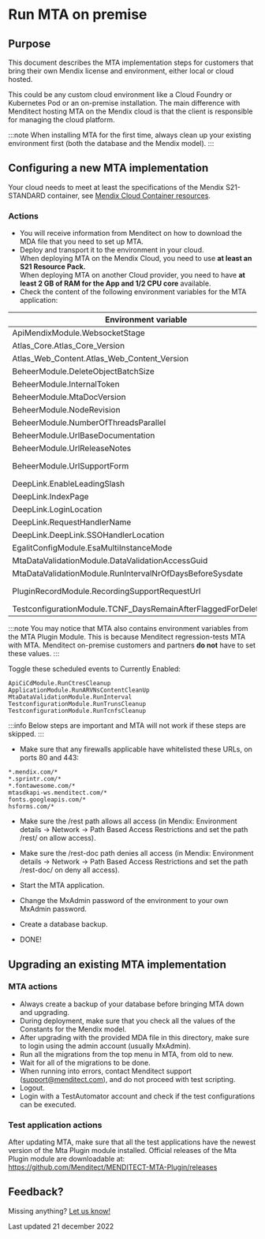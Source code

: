 # Run MTA on premise

## Purpose

This document describes the MTA implementation steps for customers that bring their own Mendix license and environment, either local or cloud hosted.

This could be any custom cloud environment like a Cloud Foundry or Kubernetes Pod or an on-premise installation. The main difference with Menditect hosting MTA on the Mendix cloud is that the client is responsible for managing the cloud platform.

:::note
When installing MTA for the first time, always clean up your existing environment first (both the database and the Mendix model).
:::

## Configuring a new MTA implementation

Your cloud needs to meet at least the specifications of the Mendix S21-STANDARD container, see [Mendix Cloud Container resources](https://docs.mendix.com/developerportal/deploy/mendix-cloud-deploy/#resource-pack).

### Actions

- You will receive information from Menditect on how to download the MDA file that you need to set up MTA.
- Deploy and transport it to the environment in your cloud. <br/>When deploying MTA on the Mendix Cloud, you need to use **at least an S21 Resource Pack.** <br/>When deploying MTA on another Cloud provider, you need to have **at least 2 GB of RAM for the App and 1/2 CPU core** available.
- Check the content of the following environment variables for the MTA application:

| Environment variable                                             | value                                                  |
| ---------------------------------------------------------------- | ------------------------------------------------------ |
| ApiMendixModule.WebsocketStage                                   | production                                             |
| Atlas_Core.Atlas_Core_Version                                    | 3.0.7                                                  |
| Atlas_Web_Content.Atlas_Web_Content_Version                      | 3.0.6                                                  |
| BeheerModule.DeleteObjectBatchSize                               | 500                                                    |
| BeheerModule.InternalToken                                       |                                                        |
| BeheerModule.MtaDocVersion                                       | 2.2.0                                                  |
| BeheerModule.NodeRevision                                        | 0                                                      |
| BeheerModule.NumberOfThreadsParallel                             | 4                                                      |
| BeheerModule.UrlBaseDocumentation                                | https://documentation.menditect.com                    |
| BeheerModule.UrlReleaseNotes                                     | releasenotes                                           |
| BeheerModule.UrlSupportForm                                      | https://share.hsforms.com/1x-oVL39kRTGw-b3CQ9im8g3twri |
| DeepLink.EnableLeadingSlash                                      | True                                                   |
| DeepLink.IndexPage                                               | index.html                                             |
| DeepLink.LoginLocation                                           |                                                        |
| DeepLink.RequestHandlerName                                      | link                                                   |
| DeepLink.DeepLink.SSOHandlerLocation                             |                                                        |
| EgalitConfigModule.EsaMultiInstanceMode                          | False                                                  |
| MtaDataValidationModule.DataValidationAccessGuid                 |                                                        |
| MtaDataValidationModule.RunIntervalNrOfDaysBeforeSysdate         | 5                                                      |
| PluginRecordModule.RecordingSupportRequestUrl                    | https://share.hsforms.com/1RJY9cRw-TSm9QWXD6bZcbw3twri |
| TestconfigurationModule.TCNF_DaysRemainAfterFlaggedForDeleteDate | 20                                                     |

:::note
You may notice that MTA also contains environment variables from the MTA Plugin Module. This is because Menditect regression-tests MTA with MTA. 
Menditect on-premise customers and partners **do not** have to set these values.
:::

Toggle these scheduled events to Currently Enabled:

```
ApiCiCdModule.RunCtresCleanup
ApplicationModule.RunARVNsContentCleanUp
MtaDataValidationModule.RunInterval
TestconfigurationModule.RunTrunsCleanup
TestconfigurationModule.RunTcnfsCleanup
```

:::info
Below steps are important and MTA will not work if these steps are skipped.
:::

- Make sure that any firewalls applicable have whitelisted these URLs, on ports 80 and 443:

```
*.mendix.com/*
*.sprintr.com/*
*.fontawesome.com/*
mtasdkapi-ws.menditect.com/*
fonts.googleapis.com/*
hsforms.com/*
```

- Make sure the /rest path allows all access (in Mendix: Environment details -> Network -> Path Based Access Restrictions and set the path /rest/ on allow access).
- Make sure the /rest-doc path denies all access (in Mendix: Environment details -> Network -> Path Based Access Restrictions and set the path /rest-doc/ on deny all access).

- Start the MTA application.
- Change the MxAdmin password of the environment to your own MxAdmin password.
- Create a database backup.
- DONE!

## Upgrading an existing MTA implementation

### MTA actions

- Always create a backup of your database before bringing MTA down and upgrading.
- During deployment, make sure that you check all the values of the Constants for the Mendix model.
- After upgrading with the provided MDA file in this directory, make sure to login using the admin account (usually MxAdmin).
- Run all the migrations from the top menu in MTA, from old to new. 
- Wait for all of the migrations to be done. 
- When running into errors, contact Menditect support (support@menditect.com), and do not proceed with test scripting.
- Logout.
- Login with a TestAutomator account and check if the test configurations can be executed.

### Test application actions

After updating MTA, make sure that all the test applications have the newest version of the Mta Plugin module installed. Official releases of the Mta Plugin module are downloadable at:
https://github.com/Menditect/MENDITECT-MTA-Plugin/releases


## Feedback?
Missing anything? [Let us know!](mailto:support@menditect.com)

Last updated 21 december 2022
